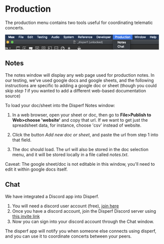 # Production
The production menu contains two tools useful for coordinating telematic concerts.

![](img/production_menu.png)

## Notes
The notes window will display any web page used for production notes. In our testing, we've used google docs and google sheets, and the following instructions are specific to adding a google doc or sheet (though you could skip *step 1* if you wanted to add a different web-based documentation source)

To load your doc/sheet into the Disperf Notes window:

1. In a web browser, open your sheet or doc, then go to **File>Publish to Web>choose 'website'** and copy that url. If we want to get just the spreadsheet data, for instance, choose 'csv' instead of website. 

2. Click the button *Add new doc or sheet*, and paste the url from step 1 into that field. 
3. The doc should load. The url will also be stored in the doc selection menu, and it will be stored locally in a file called *notes.txt*.

Caveat: The google sheet/doc is not editable in this window, you'll need to edit it within google docs itself. 


## Chat
We have integrated a Discord app into Disperf. 

1. You will need a discord user account (free), [join here](https://support.discord.com/hc/en-us/articles/360033931551-Getting-Started)
2. Once you have a discord account, join the Disperf Discord server using [this invite link](https://discord.gg/xgaEnaDBeC)
3. Now you can sign into your discord account through the Chat window. 

The disperf app will notify you when someone else connects using disperf, and you can use it to coordinate concerts between your peers. 
